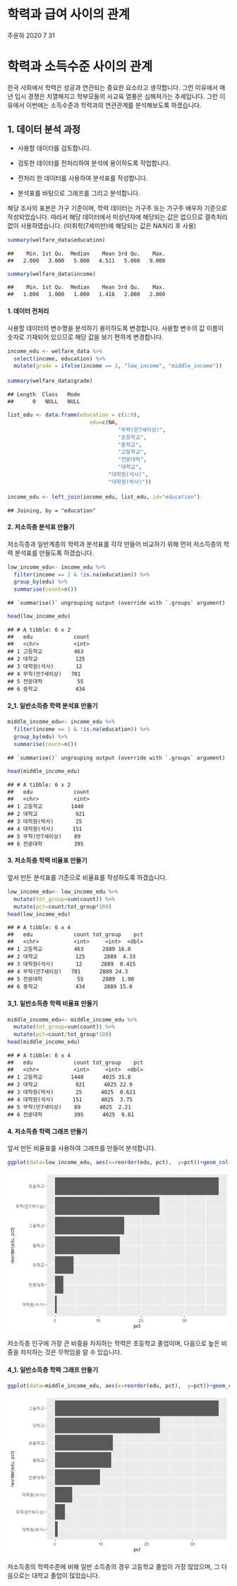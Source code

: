 학력과 급여 사이의 관계
================
주윤하
2020 7 31

# 학력과 소득수준 사이의 관계

한국 사회에서 학력은 성공과 연관되는 중요한 요소라고 생각합니다. 그런 이유에서 매년 입시 경쟁은 치열해지고 학부모들의 사교육
열풍은 심해져가는 추세입니다. 그런 이유에서 이번에는 소득수준과 학력과의 연관관계를 분석해보도록 하겠습니다.

## 1\. 데이터 분석 과정

  - 사용할 데이터를 검토합니다.

  - 검토한 데이터를 전처리하여 분석에 용이하도록 작업합니다.

  - 전처리 한 데이터를 사용하여 분석표를 작성합니다.

  - 분석표를 바탕으로 그래프를 그리고 분석합니다.

해당 조사의 표본은 가구 기준이며, 학력 데이터는 가구주 또는 가구주 배우자 기준으로 작성되었습니다. 따라서 해당 데이터에서
미성년자에 해당되는 값은 없으므로 결측처리 없이 사용하였습니다. (미취학(7세미만)에 해당되는 값은 NA처리 후 사용)

``` r
summary(welfare_data$education) 
```

    ##    Min. 1st Qu.  Median    Mean 3rd Qu.    Max. 
    ##   2.000   3.000   5.000   4.511   5.000   9.000

``` r
summary(welfare_data$income)
```

    ##    Min. 1st Qu.  Median    Mean 3rd Qu.    Max. 
    ##   1.000   1.000   1.000   1.418   2.000   2.000

#### 1\. 데이터 전처리

사용할 데이터의 변수명을 분석하기 용이하도록 변경합니다. 사용할 변수의 값 이름이 숫자로 기재되어 있으므로 해당 값을 보기 편하게
변경합니다.

``` r
income_edu <- welfare_data %>% 
  select(income, education) %>% 
  mutate(grade = ifelse(income == 2, "low_income", "middle_income"))

summary(welfare_data$grade)
```

    ## Length  Class   Mode 
    ##      0   NULL   NULL

``` r
list_edu <- data.frame(education = c(1:9),
                          edu=c(NA,
                                   "무학(만7세이상)",
                                   "초등학교",
                                   "중학교",
                                   "고등학교",
                                   "전문대학",
                                   "대학교",
                                "대학원(석사)",
                                "대학원(박사)"))

income_edu <- left_join(income_edu, list_edu, id="education") 
```

    ## Joining, by = "education"

#### 2\. 저소득층 분석표 만들기

저소득층과 일반계층의 학력과 분석표를 각각 만들어 비교하기 위해 먼저 저소득층의 학력 분석표를 만들도록 하겠습니다.

``` r
low_income_edu<- income_edu %>% 
  filter(income == 2 & !is.na(education)) %>% 
  group_by(edu) %>% 
  summarise(count=n())
```

    ## `summarise()` ungrouping output (override with `.groups` argument)

``` r
head(low_income_edu)
```

    ## # A tibble: 6 x 2
    ##   edu             count
    ##   <chr>           <int>
    ## 1 고등학교          463
    ## 2 대학교            125
    ## 3 대학원(석사)       12
    ## 4 무학(만7세이상)   701
    ## 5 전문대학           55
    ## 6 중학교            434

#### 2\_1. 일반소득층 학력 분석표 만들기

``` r
middle_income_edu<- income_edu %>% 
  filter(income == 1 & !is.na(education)) %>% 
  group_by(edu) %>% 
  summarise(count=n())
```

    ## `summarise()` ungrouping output (override with `.groups` argument)

``` r
head(middle_income_edu)
```

    ## # A tibble: 6 x 2
    ##   edu             count
    ##   <chr>           <int>
    ## 1 고등학교         1440
    ## 2 대학교            921
    ## 3 대학원(박사)       25
    ## 4 대학원(석사)      151
    ## 5 무학(만7세이상)    89
    ## 6 전문대학          395

#### 3\. 저소득층 학력 비율표 만들기

앞서 만든 분석표를 기준으로 비율표를 작성하도록 하겠습니다.

``` r
low_income_edu<- low_income_edu %>% 
  mutate(tot_group=sum(count)) %>% 
  mutate(pct=count/tot_group*100)
head(low_income_edu)
```

    ## # A tibble: 6 x 4
    ##   edu             count tot_group    pct
    ##   <chr>           <int>     <int>  <dbl>
    ## 1 고등학교          463      2889 16.0  
    ## 2 대학교            125      2889  4.33 
    ## 3 대학원(석사)       12      2889  0.415
    ## 4 무학(만7세이상)   701      2889 24.3  
    ## 5 전문대학           55      2889  1.90 
    ## 6 중학교            434      2889 15.0

#### 3\_1. 일반소득층 학력 비율표 만들기

``` r
middle_income_edu<- middle_income_edu %>% 
  mutate(tot_group=sum(count)) %>% 
  mutate(pct=count/tot_group*100)
head(middle_income_edu)
```

    ## # A tibble: 6 x 4
    ##   edu             count tot_group    pct
    ##   <chr>           <int>     <int>  <dbl>
    ## 1 고등학교         1440      4025 35.8  
    ## 2 대학교            921      4025 22.9  
    ## 3 대학원(박사)       25      4025  0.621
    ## 4 대학원(석사)      151      4025  3.75 
    ## 5 무학(만7세이상)    89      4025  2.21 
    ## 6 전문대학          395      4025  9.81

#### 4\. 저소득층 학력 그래프 만들기

앞서 만든 비율표를 사용하여 그래프를 만들어 분석합니다.

``` r
ggplot(data=low_income_edu, aes(x=reorder(edu, pct),  y=pct))+geom_col()+coord_flip()
```

![](소득과-학력과의-관계분석_files/figure-gfm/unnamed-chunk-8-1.png)<!-- -->

저소득층 인구에 가장 큰 비중을 차지하는 학력은 초등학교 졸업이며, 다음으로 높은 비중을 차지하는 것은 무학임을 알 수 있습니다.

#### 4\_1. 일반소득층 학력 그래프 만들기

``` r
ggplot(data=middle_income_edu, aes(x=reorder(edu, pct),  y=pct))+geom_col()+coord_flip()
```

![](소득과-학력과의-관계분석_files/figure-gfm/unnamed-chunk-9-1.png)<!-- -->

저소득층의 학력수준에 비해 일반 소득층의 경우 고등학교 졸업이 가장 많았으며, 그 다음으로는 대학교 졸업이 많았습니다.
